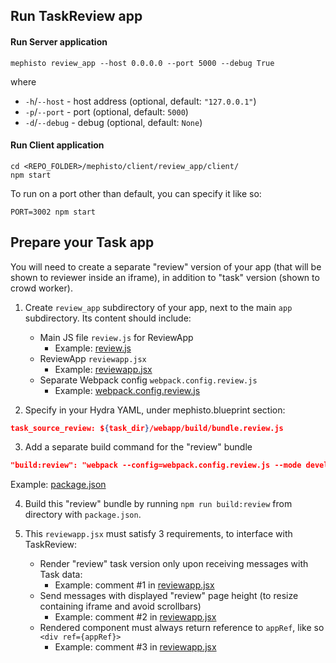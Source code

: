 ## Run TaskReview app


#### Run Server application

```shell
mephisto review_app --host 0.0.0.0 --port 5000 --debug True
```

where

- `-h`/`--host` - host address (optional, default: `"127.0.0.1"`)
- `-p`/`--port` - port (optional, default: `5000`)
- `-d`/`--debug` - debug (optional, default: `None`)


#### Run Client application

```shell
cd <REPO_FOLDER>/mephisto/client/review_app/client/
npm start
```

To run on a port other than default, you can specify it like so:

```shell
PORT=3002 npm start
```

## Prepare your Task app

You will need to create a separate "review" version of your app (that will be shown to reviewer inside an iframe), in addition to "task" version (shown to crowd worker).

1. Create `review_app` subdirectory of your app, next to the main `app` subdirectory. Its content should include:
    - Main JS file `review.js` for ReviewApp
        - Example: [review.js](../../../examples/remote_procedure/mnist_for_review/webapp/src/review.js)
    - ReviewApp `reviewapp.jsx`
        - Example: [reviewapp.jsx](../../../examples/remote_procedure/mnist_for_review/webapp/src/reviewapp.jsx)
    - Separate Webpack config `webpack.config.review.js`
        - Example: [webpack.config.review.js](../../../examples/remote_procedure/mnist_for_review/webapp/webpack.config.review.js)

2. Specify in your Hydra YAML, under mephisto.blueprint section:
```json
task_source_review: ${task_dir}/webapp/build/bundle.review.js
```

3. Add a separate build command for the "review" bundle
```json
"build:review": "webpack --config=webpack.config.review.js --mode development"
```
Example: [package.json](../../../examples/remote_procedure/mnist_for_review/webapp/package.json)

4. Build this "review" bundle by running `npm run build:review` from directory with `package.json`.

5. This `reviewapp.jsx` must satisfy 3 requirements, to interface with TaskReview:
    - Render "review" task version only upon receiving messages with Task data:
        - Example: comment #1 in [reviewapp.jsx](../../../examples/remote_procedure/mnist_for_review/webapp/src/reviewapp.jsx)
    - Send messages with displayed "review" page height (to resize containing iframe and avoid scrollbars)
        - Example: comment #2 in [reviewapp.jsx](../../../examples/remote_procedure/mnist_for_review/webapp/src/reviewapp.jsx)
        <div ref={appRef}>
    - Rendered component must always return reference to `appRef`, like so `<div ref={appRef}>`
        - Example: comment #3 in [reviewapp.jsx](../../../examples/remote_procedure/mnist_for_review/webapp/src/reviewapp.jsx)
